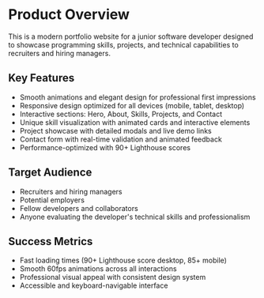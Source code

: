 # Product Overview

This is a modern portfolio website for a junior software developer designed to showcase programming skills, projects, and technical capabilities to recruiters and hiring managers.

## Key Features

- Smooth animations and elegant design for professional first impressions
- Responsive design optimized for all devices (mobile, tablet, desktop)
- Interactive sections: Hero, About, Skills, Projects, and Contact
- Unique skill visualization with animated cards and interactive elements
- Project showcase with detailed modals and live demo links
- Contact form with real-time validation and animated feedback
- Performance-optimized with 90+ Lighthouse scores

## Target Audience

- Recruiters and hiring managers
- Potential employers
- Fellow developers and collaborators
- Anyone evaluating the developer's technical skills and professionalism

## Success Metrics

- Fast loading times (90+ Lighthouse score desktop, 85+ mobile)
- Smooth 60fps animations across all interactions
- Professional visual appeal with consistent design system
- Accessible and keyboard-navigable interface
